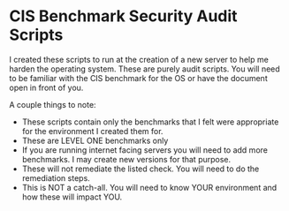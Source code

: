 # CIS Benchmark Security Audit Scripts

I created these scripts to run at the creation of a new server to help me harden the operating system. These are purely audit scripts. You will need to be familiar with the CIS benchmark for the OS or have the document open in front of you.

A couple things to note:
* These scripts contain only the benchmarks that I felt were appropriate for the environment I created them for.
* These are LEVEL ONE benchmarks only
* If you are running internet facing servers you will need to add more benchmarks. I may create new versions for that purpose.
* These will not remediate the listed check. You will need to do the remediation steps.
* This is NOT a catch-all. You will need to know YOUR environment and how these will impact YOU.
